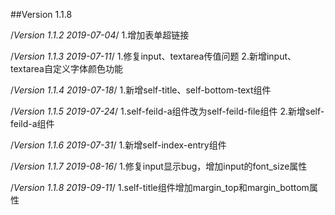 ##Version 1.1.8

/*Version 1.1.2 2019-07-04*/
1.增加表单超链接

/*Version 1.1.3 2019-07-11*/
1.修复input、textarea传值问题
2.新增input、textarea自定义字体颜色功能

/*Version 1.1.4 2019-07-18*/
1.新增self-title、self-bottom-text组件

/*Version 1.1.5 2019-07-24*/
1.self-feild-a组件改为self-feild-file组件
2.新增self-feild-a组件

/*Version 1.1.6 2019-07-31*/
1.新增self-index-entry组件

/*Version 1.1.7 2019-08-16*/
1.修复input显示bug，增加input的font_size属性

/*Version 1.1.8 2019-09-11*/
1.self-title组件增加margin_top和margin_bottom属性
